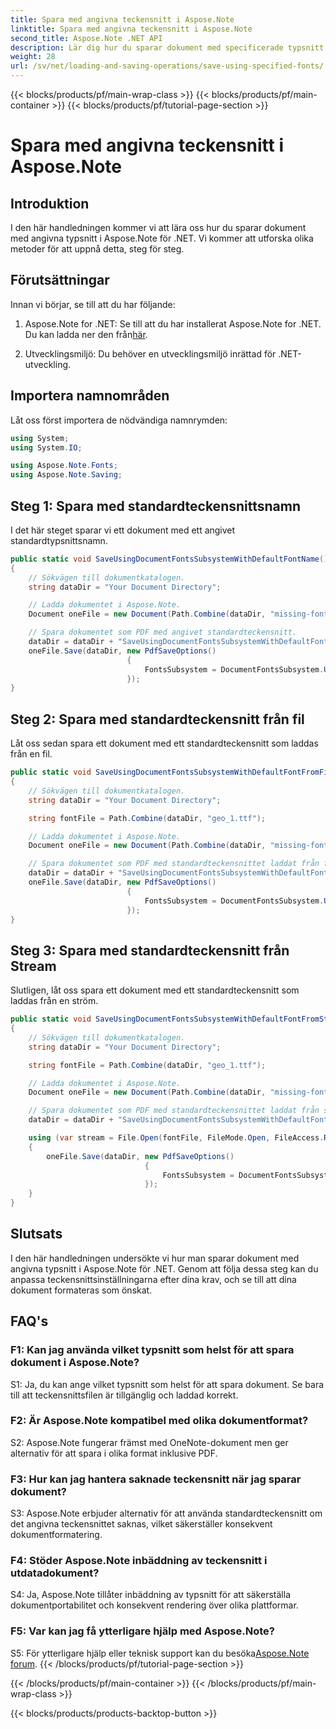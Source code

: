 ```yaml
---
title: Spara med angivna teckensnitt i Aspose.Note
linktitle: Spara med angivna teckensnitt i Aspose.Note
second_title: Aspose.Note .NET API
description: Lär dig hur du sparar dokument med specificerade typsnitt i Aspose.Note för .NET. Anpassa teckensnittsinställningar enkelt för konsekvent dokumentformatering.
weight: 28
url: /sv/net/loading-and-saving-operations/save-using-specified-fonts/
---
```


{{< blocks/products/pf/main-wrap-class >}}
{{< blocks/products/pf/main-container >}}
{{< blocks/products/pf/tutorial-page-section >}}

# Spara med angivna teckensnitt i Aspose.Note

## Introduktion

I den här handledningen kommer vi att lära oss hur du sparar dokument med angivna typsnitt i Aspose.Note för .NET. Vi kommer att utforska olika metoder för att uppnå detta, steg för steg.

## Förutsättningar

Innan vi börjar, se till att du har följande:

1.  Aspose.Note for .NET: Se till att du har installerat Aspose.Note for .NET. Du kan ladda ner den från[här](https://releases.aspose.com/note/net/).

2. Utvecklingsmiljö: Du behöver en utvecklingsmiljö inrättad för .NET-utveckling.

## Importera namnområden

Låt oss först importera de nödvändiga namnrymden:

```csharp
using System;
using System.IO;

using Aspose.Note.Fonts;
using Aspose.Note.Saving;

```

## Steg 1: Spara med standardteckensnittsnamn

I det här steget sparar vi ett dokument med ett angivet standardtypsnittsnamn.

```csharp
public static void SaveUsingDocumentFontsSubsystemWithDefaultFontName()
{
    // Sökvägen till dokumentkatalogen.
    string dataDir = "Your Document Directory";

    // Ladda dokumentet i Aspose.Note.
    Document oneFile = new Document(Path.Combine(dataDir, "missing-font.one"));

    // Spara dokumentet som PDF med angivet standardteckensnitt.
    dataDir = dataDir + "SaveUsingDocumentFontsSubsystemWithDefaultFontName_out.pdf";
    oneFile.Save(dataDir, new PdfSaveOptions()
                          {
                              FontsSubsystem = DocumentFontsSubsystem.UsingDefaultFont("Times New Roman")
                          });
}
```

## Steg 2: Spara med standardteckensnitt från fil

Låt oss sedan spara ett dokument med ett standardteckensnitt som laddas från en fil.

```csharp
public static void SaveUsingDocumentFontsSubsystemWithDefaultFontFromFile()
{
    // Sökvägen till dokumentkatalogen.
    string dataDir = "Your Document Directory";

    string fontFile = Path.Combine(dataDir, "geo_1.ttf");

    // Ladda dokumentet i Aspose.Note.
    Document oneFile = new Document(Path.Combine(dataDir, "missing-font.one"));

    // Spara dokumentet som PDF med standardteckensnittet laddat från filen.
    dataDir = dataDir + "SaveUsingDocumentFontsSubsystemWithDefaultFontFromFile_out.pdf";
    oneFile.Save(dataDir, new PdfSaveOptions()
                          {
                              FontsSubsystem = DocumentFontsSubsystem.UsingDefaultFontFromFile(fontFile)
                          });
}
```

## Steg 3: Spara med standardteckensnitt från Stream

Slutligen, låt oss spara ett dokument med ett standardteckensnitt som laddas från en ström.

```csharp
public static void SaveUsingDocumentFontsSubsystemWithDefaultFontFromStream()
{
    // Sökvägen till dokumentkatalogen.
    string dataDir = "Your Document Directory";

    string fontFile = Path.Combine(dataDir, "geo_1.ttf");

    // Ladda dokumentet i Aspose.Note.
    Document oneFile = new Document(Path.Combine(dataDir, "missing-font.one"));

    // Spara dokumentet som PDF med standardteckensnittet laddat från stream.
    dataDir = dataDir + "SaveUsingDocumentFontsSubsystemWithDefaultFontFromStream_out.pdf";

    using (var stream = File.Open(fontFile, FileMode.Open, FileAccess.Read, FileShare.Read))
    {
        oneFile.Save(dataDir, new PdfSaveOptions()
                              {
                                  FontsSubsystem = DocumentFontsSubsystem.UsingDefaultFontFromStream(stream)
                              });
    }
}
```

## Slutsats

I den här handledningen undersökte vi hur man sparar dokument med angivna typsnitt i Aspose.Note för .NET. Genom att följa dessa steg kan du anpassa teckensnittsinställningarna efter dina krav, och se till att dina dokument formateras som önskat.

## FAQ's

### F1: Kan jag använda vilket typsnitt som helst för att spara dokument i Aspose.Note?

S1: Ja, du kan ange vilket typsnitt som helst för att spara dokument. Se bara till att teckensnittsfilen är tillgänglig och laddad korrekt.

### F2: Är Aspose.Note kompatibel med olika dokumentformat?

S2: Aspose.Note fungerar främst med OneNote-dokument men ger alternativ för att spara i olika format inklusive PDF.

### F3: Hur kan jag hantera saknade teckensnitt när jag sparar dokument?

S3: Aspose.Note erbjuder alternativ för att använda standardteckensnitt om det angivna teckensnittet saknas, vilket säkerställer konsekvent dokumentformatering.

### F4: Stöder Aspose.Note inbäddning av teckensnitt i utdatadokument?

S4: Ja, Aspose.Note tillåter inbäddning av typsnitt för att säkerställa dokumentportabilitet och konsekvent rendering över olika plattformar.

### F5: Var kan jag få ytterligare hjälp med Aspose.Note?

 S5: För ytterligare hjälp eller teknisk support kan du besöka[Aspose.Note forum](https://forum.aspose.com/c/note/28).
{{< /blocks/products/pf/tutorial-page-section >}}

{{< /blocks/products/pf/main-container >}}
{{< /blocks/products/pf/main-wrap-class >}}

{{< blocks/products/products-backtop-button >}}
